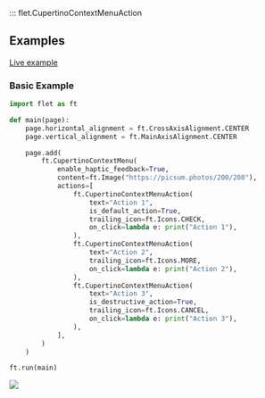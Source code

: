 ::: flet.CupertinoContextMenuAction

## Examples

[Live example](https://flet-controls-gallery.fly.dev/dialogs/cupertinocontextmenu)

### Basic Example



```python
import flet as ft

def main(page):
    page.horizontal_alignment = ft.CrossAxisAlignment.CENTER
    page.vertical_alignment = ft.MainAxisAlignment.CENTER

    page.add(
        ft.CupertinoContextMenu(
            enable_haptic_feedback=True,
            content=ft.Image("https://picsum.photos/200/200"),
            actions=[
                ft.CupertinoContextMenuAction(
                    text="Action 1",
                    is_default_action=True,
                    trailing_icon=ft.Icons.CHECK,
                    on_click=lambda e: print("Action 1"),
                ),
                ft.CupertinoContextMenuAction(
                    text="Action 2",
                    trailing_icon=ft.Icons.MORE,
                    on_click=lambda e: print("Action 2"),
                ),
                ft.CupertinoContextMenuAction(
                    text="Action 3",
                    is_destructive_action=True,
                    trailing_icon=ft.Icons.CANCEL,
                    on_click=lambda e: print("Action 3"),
                ),
            ],
        )
    )

ft.run(main)
```



<img src="/img/docs/controls/cupertino-context-menu/basic-cupertino-context-menu.gif" className="screenshot-40"/>
